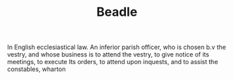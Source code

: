 ---
title: Beadle
letter: B
permalink: "/definitions/beadle.html"
body: In English ecclesiastical law. An inferior parish officer, who is chosen b.v
  the vestry, and whose business is to attend the vestry, to give notice of its meetings,
  to execute Its orders, to attend upon inquests, and to assist the constables, wharton
published_at: '2018-07-07'
layout: post
---